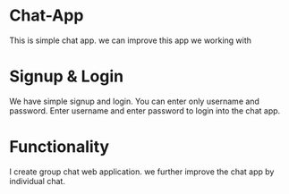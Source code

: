 # Chat-App
This is simple chat app. we can improve this app we working with
# Signup & Login
 We have simple signup and login. You can enter only username and password.
 Enter username and enter password to login into the chat app.
# Functionality
 I create group chat web application. we further improve the chat app by individual chat.
 
